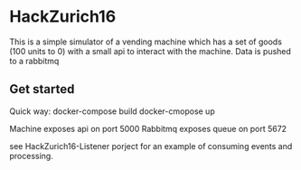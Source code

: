 # HackZurich16

This is a simple simulator of a vending machine which has a set of goods (100 units to 0) with a small api to interact with the machine.
Data is pushed to a rabbitmq

## Get started
Quick way: 
docker-compose build
docker-cmopose up

Machine exposes api on port 5000
Rabbitmq exposes queue on port 5672

see HackZurich16-Listener porject for an example of consuming events and processing.
